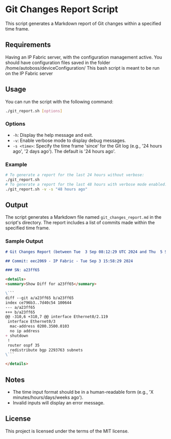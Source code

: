 # Git Changes Report Script

This script generates a Markdown report of Git changes within a specified time frame.

## Requirements

Having an IP Fabric server, with the configuration management active. You should have configuration files saved in the folder /home/autoboss/deviceConfiguration/
This bash script is meant to be run on the IP Fabric server

## Usage

You can run the script with the following command:

```bash
./git_report.sh [options]
```

### Options

- `-h`: Display the help message and exit.
- `-v`: Enable verbose mode to display debug messages.
- `-s <time>`: Specify the time frame 'since' for the Git log (e.g., '24 hours ago', '2 days ago'). The default is '24 hours ago'.

### Example

```bash
# To generate a report for the last 24 hours without verbose:
./git_report.sh
# To generate a report for the last 48 hours with verbose mode enabled:
./git_report.sh -v -s "48 hours ago"
```

## Output

The script generates a Markdown file named `git_changes_report.md` in the script's directory. The report includes a list of commits made within the specified time frame.

### Sample Output

```markdown
# Git Changes Report (between Tue  3 Sep 08:12:29 UTC 2024 and Thu  5 Sep 08:12:29 UTC 2024)

## Commit: eec2069 - IP Fabric - Tue Sep 3 15:58:29 2024

### SN: a23ff65

<details>
<summary>Show Diff for a23ff65</summary>

\``` 
diff --git a/a23ff65 b/a23ff65
index ce796b3..7d40c54 100644
--- a/a23ff65
+++ b/a23ff65
@@ -310,6 +310,7 @@ interface Ethernet0/2.119
 interface Ethernet0/3
  mac-address 0200.3500.0103
  no ip address
+ shutdown
 !
 router ospf 35
  redistribute bgp 2293763 subnets
\``` 

</details>

```

## Notes

- The time input format should be in a human-readable form (e.g., 'X minutes/hours/days/weeks ago').
- Invalid inputs will display an error message.

## License

This project is licensed under the terms of the MIT license.